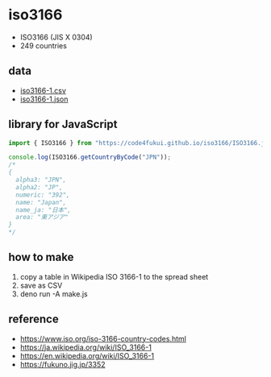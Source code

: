 # iso3166

- ISO3166 (JIS X 0304)
- 249 countries

## data

- [iso3166-1.csv](iso3166-1.csv)
- [iso3166-1.json](iso3166-1.json)

## library for JavaScript

```js
import { ISO3166 } from "https://code4fukui.github.io/iso3166/ISO3166.js";

console.log(ISO3166.getCountryByCode("JPN"));
/*
{
  alpha3: "JPN",
  alpha2: "JP",
  numeric: "392",
  name: "Japan",
  name_ja: "日本",
  area: "東アジア"
}
*/
```

## how to make

1. copy a table in Wikipedia ISO 3166-1 to the spread sheet
2. save as CSV
3. deno run -A make.js


## reference

- https://www.iso.org/iso-3166-country-codes.html
- https://ja.wikipedia.org/wiki/ISO_3166-1
- https://en.wikipedia.org/wiki/ISO_3166-1
- https://fukuno.jig.jp/3352
